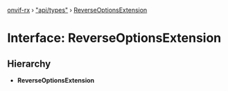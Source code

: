 [onvif-rx](../README.md) › ["api/types"](../modules/_api_types_.md) › [ReverseOptionsExtension](_api_types_.reverseoptionsextension.md)

# Interface: ReverseOptionsExtension

## Hierarchy

* **ReverseOptionsExtension**
